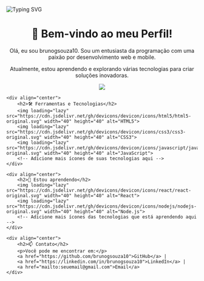  ![Typing SVG](https://readme-typing-svg.herokuapp.com/?color=02D9F7FF&size=35&center=true&vCenter=true&width=1000&lines=👋👋👋;👋👋+👋👋;👋I'm_from_Brazil+👋;Welcome!)
<!DOCTYPE html>
<html lang="en">
<head>
    <meta charset="UTF-8">
    <meta name="viewport" content="width=device-width, initial-scale=1.0">
    <title>GitHub README</title>
</head>
<body>
    <div align="center">
        <h1>👋 Bem-vindo ao meu Perfil!</h1>
        <p>Olá, eu sou brunogsouza10. Sou um entusiasta da programação com uma paixão por desenvolvimento web e mobile.</p>
        <p>Atualmente, estou aprendendo e explorando várias tecnologias para criar soluções inovadoras.</p>
        <img src="https://readme-typing-svg.herokuapp.com/?color=02D9F7FF&size=35&center=true&vCenter=true&width=1000&lines=👋👋👋;👋👋+👋👋;👋I'm_from_Brazil+👋;Welcome!">
    </div>

    <div align="center">
        <h2>🛠️ Ferramentas e Tecnologias</h2>
        <img loading="lazy" src="https://cdn.jsdelivr.net/gh/devicons/devicon/icons/html5/html5-original.svg" width="40" height="40" alt="HTML5">
        <img loading="lazy" src="https://cdn.jsdelivr.net/gh/devicons/devicon/icons/css3/css3-original.svg" width="40" height="40" alt="CSS3">
        <img loading="lazy" src="https://cdn.jsdelivr.net/gh/devicons/devicon/icons/javascript/javascript-original.svg" width="40" height="40" alt="JavaScript">
        <!-- Adicione mais ícones de suas tecnologias aqui -->
    </div>

    <div align="center">
        <h2>🌱 Estou aprendendo</h2>
        <img loading="lazy" src="https://cdn.jsdelivr.net/gh/devicons/devicon/icons/react/react-original.svg" width="40" height="40" alt="React">
        <img loading="lazy" src="https://cdn.jsdelivr.net/gh/devicons/devicon/icons/nodejs/nodejs-original.svg" width="40" height="40" alt="Node.js">
        <!-- Adicione mais ícones das tecnologias que está aprendendo aqui -->
    </div>

    <div align="center">
        <h2>📫 Contato</h2>
        <p>Você pode me encontrar em:</p>
        <a href="https://github.com/brunogsouza10">GitHub</a> |
        <a href="https://linkedin.com/in/brunogsouza10">LinkedIn</a> |
        <a href="mailto:seuemail@gmail.com">Email</a>
    </div>
</body>
</html>



          
